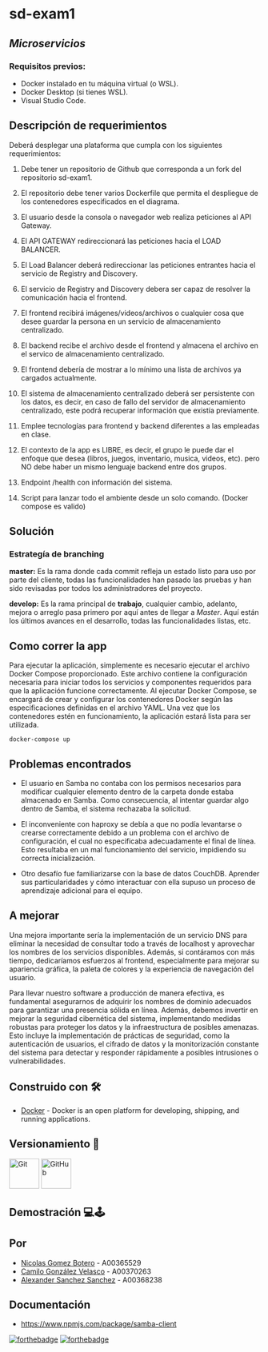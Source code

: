 # sd-exam1
## <b> *Microservicios* </b>
### Requisitos previos:
- Docker instalado en tu máquina virtual (o WSL).
- Docker Desktop (si tienes WSL).
- Visual Studio Code.

## Descripción de requerimientos
Deberá desplegar una plataforma que cumpla con los siguientes requerimientos:

1. Debe tener un repositorio de Github que corresponda a un fork del repositorio sd-exam1.

2. El repositorio debe tener varios Dockerfile que permita el despliegue de los contenedores especificados en el diagrama.

3. El usuario desde la consola o navegador web realiza peticiones al API Gateway.

4. El API GATEWAY redireccionará las peticiones hacia el LOAD BALANCER.

5. El Load Balancer deberá redireccionar las peticiones entrantes hacia el servicio de Registry and Discovery.

6. El servicio de Registry and Discovery debera ser capaz de resolver la comunicación hacia el frontend.

7. El frontend recibirá imágenes/videos/archivos o cualquier cosa que desee guardar la persona en un servicio de almacenamiento centralizado.

8. El backend recibe el archivo desde el frontend y almacena el archivo en el servico de almacenamiento centralizado.

9. El frontend debería de mostrar a lo mínimo una lista de archivos ya cargados actualmente.

10. El sistema de almacenamiento centralizado deberá ser persistente con los datos, es decir, en caso de fallo del servidor de almacenamiento centralizado, este podrá recuperar información que existía previamente.

11. Emplee tecnologías para frontend y backend diferentes a las empleadas en clase.

12. El contexto de la app es LIBRE, es decir, el grupo le puede dar el enfoque que desea (libros, juegos, inventario, musica, videos, etc). pero NO debe haber un mismo lenguaje backend entre dos grupos.

13. Endpoint /health con información del sistema.

14. Script para lanzar todo el ambiente desde un solo comando. (Docker compose es valido)


## Solución
### Estrategía de branching

**master:**  Es la rama donde cada commit refleja un estado listo para uso por parte del cliente, todas las funcionalidades han pasado las pruebas y han sido revisadas por todos los administradores del proyecto.

**develop:**  Es la rama principal de  **trabajo**, cualquier cambio, adelanto, mejora o arreglo pasa primero por aquí antes de llegar a  _Master_. Aquí están los últimos avances en el desarrollo, todas las funcionalidades listas, etc. 

## Como correr la app

<p>Para ejecutar la aplicación, simplemente es necesario ejecutar el archivo Docker Compose proporcionado. Este archivo contiene la configuración necesaria para iniciar todos los servicios y componentes requeridos para que la aplicación funcione correctamente. Al ejecutar Docker Compose, se encargará de crear y configurar los contenedores Docker según las especificaciones definidas en el archivo YAML. Una vez que los contenedores estén en funcionamiento, la aplicación estará lista para ser utilizada. </p>

``` docker-compose up ```


## Problemas encontrados

- <p>El usuario en Samba no contaba con los permisos necesarios para modificar cualquier elemento dentro de la carpeta donde estaba almacenado en Samba. Como consecuencia, al intentar guardar algo dentro de Samba, el sistema rechazaba la solicitud.</p>

- <p>El inconveniente con haproxy se debía a que no podía levantarse o crearse correctamente debido a un problema con el archivo de configuración, el cual no especificaba adecuadamente el final de línea. Esto resultaba en un mal funcionamiento del servicio, impidiendo su correcta inicialización.</p>

- <p>Otro desafío fue familiarizarse con la base de datos CouchDB. Aprender sus particularidades y cómo interactuar con ella supuso un proceso de aprendizaje adicional para el equipo.</p>

## A mejorar

<p>Una mejora importante sería la implementación de un servicio DNS para eliminar la necesidad de consultar todo a través de localhost y aprovechar los nombres de los servicios disponibles. Además, si contáramos con más tiempo, dedicaríamos esfuerzos al frontend, especialmente para mejorar su apariencia gráfica, la paleta de colores y la experiencia de navegación del usuario.</p>

<p>Para llevar nuestro software a producción de manera efectiva, es fundamental asegurarnos de adquirir los nombres de dominio adecuados para garantizar una presencia sólida en línea. Además, debemos invertir en mejorar la seguridad cibernética del sistema, implementando medidas robustas para proteger los datos y la infraestructura de posibles amenazas. Esto incluye la implementación de prácticas de seguridad, como la autenticación de usuarios, el cifrado de datos y la monitorización constante del sistema para detectar y responder rápidamente a posibles intrusiones o vulnerabilidades.</p>


## <b> Construido con </b> 🛠


+ [Docker](https://www.docker.com/) - Docker is an open platform for developing, shipping, and running applications.


## **Versionamiento** 📌

<div style="text-align: left">
    <a href="https://git-scm.com/" target="_blank"> <img src="https://raw.githubusercontent.com/devicons/devicon/2ae2a900d2f041da66e950e4d48052658d850630/icons/git/git-original.svg" height="60" width = "60" alt="Git"></a> 
    <a href="https://github.com/" target="_blank"> <img src="https://img.icons8.com/fluency-systems-filled/344/ffffff/github.png" height="60" width = "60" alt="GitHub"></a>
</div>


## <b> Demostración </b> 💻🕹




## <b> Por </b>


+ [Nicolas Gomez Botero](https://github.com/nicolasg1911 "Nicolas G.") - A00365529
+ [Camilo González Velasco](https://github.com/camilogonzalez7424 "Camilo G.") - A00370263
+ [Alexander Sanchez Sanchez](https://github.com/alexandersanchezjr "Alex S.") - A00368238


## Documentación
- https://www.npmjs.com/package/samba-client


[![forthebadge](https://forthebadge.com/images/badges/docker-container.png)](https://forthebadge.com)
[![forthebadge](https://forthebadge.com/images/badges/built-with-love.svg)](https://forthebadge.com)


